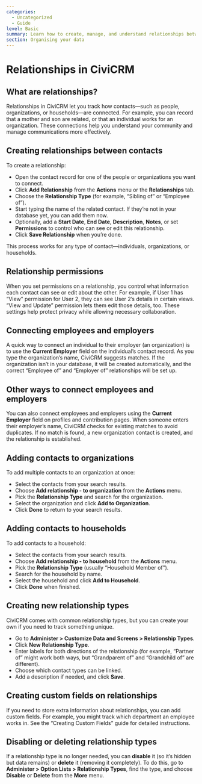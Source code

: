 ```yaml
---
categories:
  - Uncategorized
  - Guide
level: Basic
summary: Learn how to create, manage, and understand relationships between contacts in CiviCRM, including individuals, organizations, and households.
section: Organising your data
---
```


# Relationships in CiviCRM

## What are relationships?

Relationships in CiviCRM let you track how contacts—such as people, organizations, or households—are connected. For example, you can record that a mother and son are related, or that an individual works for an organization. These connections help you understand your community and manage communications more effectively.

## Creating relationships between contacts

To create a relationship:

- Open the contact record for one of the people or organizations you want to connect.
- Click **Add Relationship** from the **Actions** menu or the **Relationships** tab.
- Choose the **Relationship Type** (for example, “Sibling of” or “Employee of”).
- Start typing the name of the related contact. If they’re not in your database yet, you can add them now.
- Optionally, add a **Start Date**, **End Date**, **Description**, **Notes**, or set **Permissions** to control who can see or edit this relationship.
- Click **Save Relationship** when you’re done.

This process works for any type of contact—individuals, organizations, or households.

## Relationship permissions

When you set permissions on a relationship, you control what information each contact can see or edit about the other. For example, if User 1 has “View” permission for User 2, they can see User 2’s details in certain views. “View and Update” permission lets them edit those details, too. These settings help protect privacy while allowing necessary collaboration.

## Connecting employees and employers

A quick way to connect an individual to their employer (an organization) is to use the **Current Employer** field on the individual’s contact record. As you type the organization’s name, CiviCRM suggests matches. If the organization isn’t in your database, it will be created automatically, and the correct “Employee of” and “Employer of” relationships will be set up.

## Other ways to connect employees and employers

You can also connect employees and employers using the **Current Employer** field on profiles and contribution pages. When someone enters their employer’s name, CiviCRM checks for existing matches to avoid duplicates. If no match is found, a new organization contact is created, and the relationship is established.

## Adding contacts to organizations

To add multiple contacts to an organization at once:

- Select the contacts from your search results.
- Choose **Add relationship - to organization** from the **Actions** menu.
- Pick the **Relationship Type** and search for the organization.
- Select the organization and click **Add to Organization**.
- Click **Done** to return to your search results.

## Adding contacts to households

To add contacts to a household:

- Select the contacts from your search results.
- Choose **Add relationship - to household** from the **Actions** menu.
- Pick the **Relationship Type** (usually “Household Member of”).
- Search for the household by name.
- Select the household and click **Add to Household**.
- Click **Done** when finished.

## Creating new relationship types

CiviCRM comes with common relationship types, but you can create your own if you need to track something unique.

- Go to **Administer > Customize Data and Screens > Relationship Types**.
- Click **New Relationship Type**.
- Enter labels for both directions of the relationship (for example, “Partner of” might work both ways, but “Grandparent of” and “Grandchild of” are different).
- Choose which contact types can be linked.
- Add a description if needed, and click **Save**.

## Creating custom fields on relationships

If you need to store extra information about relationships, you can add custom fields. For example, you might track which department an employee works in. See the “Creating Custom Fields” guide for detailed instructions.

## Disabling or deleting relationship types

If a relationship type is no longer needed, you can **disable** it (so it’s hidden but data remains) or **delete** it (removing it completely). To do this, go to **Administer > Option Lists > Relationship Types**, find the type, and choose **Disable** or **Delete** from the **More** menu.
